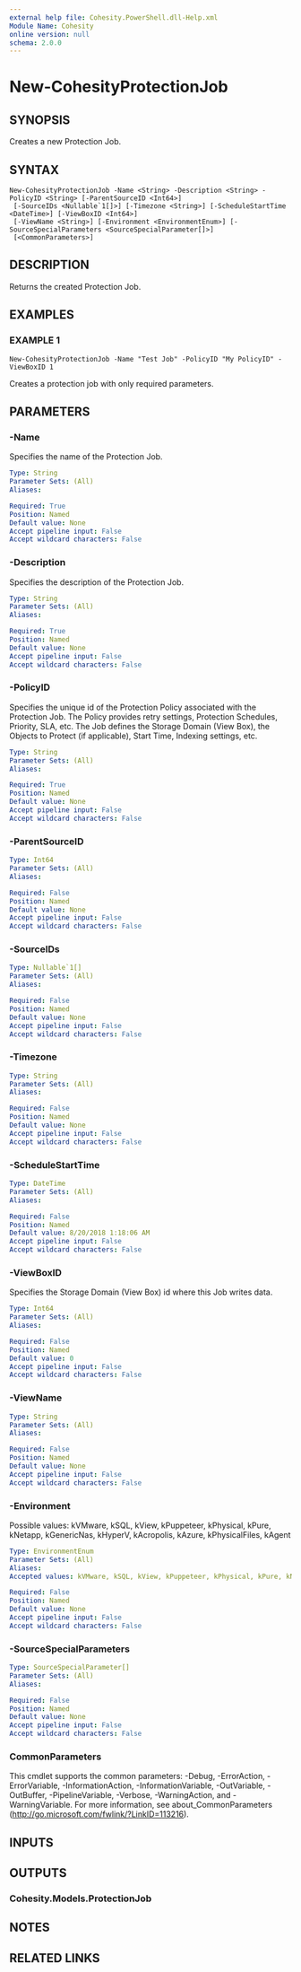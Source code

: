 ```yaml
---
external help file: Cohesity.PowerShell.dll-Help.xml
Module Name: Cohesity
online version: null
schema: 2.0.0
---
```


# New-CohesityProtectionJob

## SYNOPSIS

Creates a new Protection Job.

## SYNTAX

```
New-CohesityProtectionJob -Name <String> -Description <String> -PolicyID <String> [-ParentSourceID <Int64>]
 [-SourceIDs <Nullable`1[]>] [-Timezone <String>] [-ScheduleStartTime <DateTime>] [-ViewBoxID <Int64>]
 [-ViewName <String>] [-Environment <EnvironmentEnum>] [-SourceSpecialParameters <SourceSpecialParameter[]>]
 [<CommonParameters>]
```

## DESCRIPTION

Returns the created Protection Job.

## EXAMPLES

### EXAMPLE 1

```text
New-CohesityProtectionJob -Name "Test Job" -PolicyID "My PolicyID" -ViewBoxID 1
```

Creates a protection job with only required parameters.

## PARAMETERS

### -Name

Specifies the name of the Protection Job.

```yaml
Type: String
Parameter Sets: (All)
Aliases:

Required: True
Position: Named
Default value: None
Accept pipeline input: False
Accept wildcard characters: False
```

### -Description

Specifies the description of the Protection Job.

```yaml
Type: String
Parameter Sets: (All)
Aliases:

Required: True
Position: Named
Default value: None
Accept pipeline input: False
Accept wildcard characters: False
```

### -PolicyID

Specifies the unique id of the Protection Policy associated with the Protection Job. The Policy provides retry settings, Protection Schedules, Priority, SLA, etc. The Job defines the Storage Domain \(View Box\), the Objects to Protect \(if applicable\), Start Time, Indexing settings, etc.

```yaml
Type: String
Parameter Sets: (All)
Aliases:

Required: True
Position: Named
Default value: None
Accept pipeline input: False
Accept wildcard characters: False
```

### -ParentSourceID

```yaml
Type: Int64
Parameter Sets: (All)
Aliases:

Required: False
Position: Named
Default value: None
Accept pipeline input: False
Accept wildcard characters: False
```

### -SourceIDs

```yaml
Type: Nullable`1[]
Parameter Sets: (All)
Aliases:

Required: False
Position: Named
Default value: None
Accept pipeline input: False
Accept wildcard characters: False
```

### -Timezone

```yaml
Type: String
Parameter Sets: (All)
Aliases:

Required: False
Position: Named
Default value: None
Accept pipeline input: False
Accept wildcard characters: False
```

### -ScheduleStartTime

```yaml
Type: DateTime
Parameter Sets: (All)
Aliases:

Required: False
Position: Named
Default value: 8/20/2018 1:18:06 AM
Accept pipeline input: False
Accept wildcard characters: False
```

### -ViewBoxID

Specifies the Storage Domain \(View Box\) id where this Job writes data.

```yaml
Type: Int64
Parameter Sets: (All)
Aliases:

Required: False
Position: Named
Default value: 0
Accept pipeline input: False
Accept wildcard characters: False
```

### -ViewName

```yaml
Type: String
Parameter Sets: (All)
Aliases:

Required: False
Position: Named
Default value: None
Accept pipeline input: False
Accept wildcard characters: False
```

### -Environment

Possible values: kVMware, kSQL, kView, kPuppeteer, kPhysical, kPure, kNetapp, kGenericNas, kHyperV, kAcropolis, kAzure, kPhysicalFiles, kAgent

```yaml
Type: EnvironmentEnum
Parameter Sets: (All)
Aliases:
Accepted values: kVMware, kSQL, kView, kPuppeteer, kPhysical, kPure, kNetapp, kGenericNas, kHyperV, kAcropolis, kAzure, kPhysicalFiles, kAgent, kIsilon

Required: False
Position: Named
Default value: None
Accept pipeline input: False
Accept wildcard characters: False
```

### -SourceSpecialParameters

```yaml
Type: SourceSpecialParameter[]
Parameter Sets: (All)
Aliases:

Required: False
Position: Named
Default value: None
Accept pipeline input: False
Accept wildcard characters: False
```

### CommonParameters
This cmdlet supports the common parameters: -Debug, -ErrorAction, -ErrorVariable, -InformationAction, -InformationVariable, -OutVariable, -OutBuffer, -PipelineVariable, -Verbose, -WarningAction, and -WarningVariable. For more information, see about_CommonParameters (http://go.microsoft.com/fwlink/?LinkID=113216).

## INPUTS

## OUTPUTS

### Cohesity.Models.ProtectionJob

## NOTES

## RELATED LINKS
